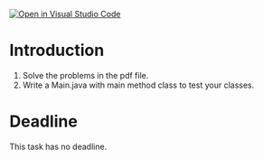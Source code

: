 [![Open in Visual Studio Code](https://classroom.github.com/assets/open-in-vscode-c66648af7eb3fe8bc4f294546bfd86ef473780cde1dea487d3c4ff354943c9ae.svg)](https://classroom.github.com/online_ide?assignment_repo_id=9999885&assignment_repo_type=AssignmentRepo)
# Introduction
1. Solve the problems in the pdf file.
2. Write a Main.java with main method class to test your classes.

# Deadline
This task has no deadline.
